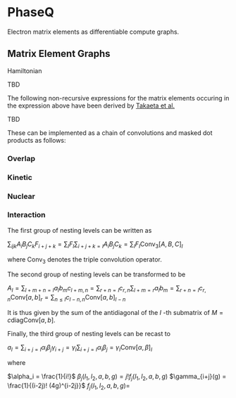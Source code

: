 # PhaseQ 

Electron matrix elements as differentiable compute graphs.

## Matrix Element Graphs

Hamiltonian

TBD

The following non-recursive expressions for the matrix elements occuring in the expression above have been derived by [Takaeta et al.](https://csclub.uwaterloo.ca/~pbarfuss/jpsj.21.2313.pdf)

TBD

These can be implemented as a chain of convolutions and masked dot products as follows:

### Overlap

### Kinetic

### Nuclear

### Interaction

The first group of nesting levels can be written as

$\sum_{ijk} A_i B_j C_k F_{i+j+k} = \sum_I F_I \sum_{i+j+k=I} A_i B_j C_k = \sum_I F_I \text{Conv}_3[A,B,C]_I$

where $\text{Conv}_3$ denotes the triple convolution operator.

The second group of nesting levels can be transformed to be
   
$A_I = \sum_{l+m+n = I} a_l b_m c_{l+m,n} = \sum_{r+n=I} c_{r,n} \sum_{l+m=r} a_l b_m = \sum_{r+n=I} c_{r,n} \text{Conv}[a,b]_r = \sum_{n \leq I} c_{I-n, n} \text{Conv}[a,b]_{I-n}$

It is thus given by the sum of the antidiagonal of the $I$ -th submatrix of  $M = c \text{diag}{\text{Conv}[a,b]}$.

Finally, the third group of nesting levels can be recast to

$a_I = \sum_{i+j = I} \alpha_i \beta_j \gamma_{i+j} = \gamma_{I} \sum_{i+j=I} \alpha_{i} \beta_{j} = \gamma_{I} \text{Conv}[\alpha, \beta]_I$

where

$\alpha_i = \frac{1}{i!}$
$\beta_j(l_1, l_2, a, b, g) = j! f_j(l_1, l_2, a, b, g)$
$\gamma_{i+j}(g) = \frac{1}{(i-2j)! (4g)^{i-2j}}$
$f_j(l_1, l_2, a, b, g) =$





